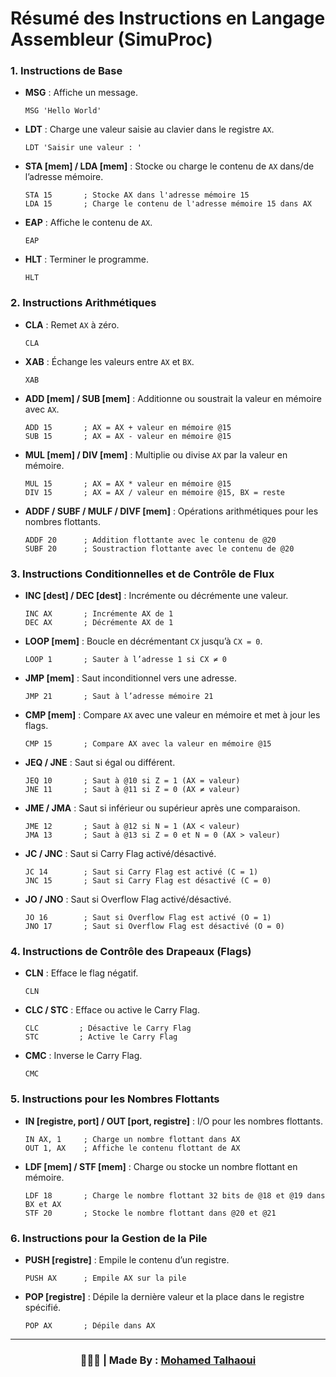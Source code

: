 # Résumé des Instructions en Langage Assembleur (SimuProc)


### 1. **Instructions de Base**
   - **MSG** : Affiche un message.
     ```assembly
     MSG 'Hello World'
     ```
   - **LDT** : Charge une valeur saisie au clavier dans le registre `AX`.
     ```assembly
     LDT 'Saisir une valeur : '
     ```
   - **STA [mem] / LDA [mem]** : Stocke ou charge le contenu de `AX` dans/de l’adresse mémoire.
     ```assembly
     STA 15       ; Stocke AX dans l'adresse mémoire 15
     LDA 15       ; Charge le contenu de l'adresse mémoire 15 dans AX
     ```
   - **EAP** : Affiche le contenu de `AX`.
     ```assembly
     EAP
     ```
   - **HLT** : Terminer le programme.
     ```assembly
     HLT
     ```

### 2. **Instructions Arithmétiques**
   - **CLA** : Remet `AX` à zéro.
     ```assembly
     CLA
     ```
   - **XAB** : Échange les valeurs entre `AX` et `BX`.
     ```assembly
     XAB
     ```
   - **ADD [mem] / SUB [mem]** : Additionne ou soustrait la valeur en mémoire avec `AX`.
     ```assembly
     ADD 15       ; AX = AX + valeur en mémoire @15
     SUB 15       ; AX = AX - valeur en mémoire @15
     ```
   - **MUL [mem] / DIV [mem]** : Multiplie ou divise `AX` par la valeur en mémoire.
     ```assembly
     MUL 15       ; AX = AX * valeur en mémoire @15
     DIV 15       ; AX = AX / valeur en mémoire @15, BX = reste
     ```
   - **ADDF / SUBF / MULF / DIVF [mem]** : Opérations arithmétiques pour les nombres flottants.
     ```assembly
     ADDF 20      ; Addition flottante avec le contenu de @20
     SUBF 20      ; Soustraction flottante avec le contenu de @20
     ```

### 3. **Instructions Conditionnelles et de Contrôle de Flux**
   - **INC [dest] / DEC [dest]** : Incrémente ou décrémente une valeur.
     ```assembly
     INC AX       ; Incrémente AX de 1
     DEC AX       ; Décrémente AX de 1
     ```
   - **LOOP [mem]** : Boucle en décrémentant `CX` jusqu’à `CX = 0`.
     ```assembly
     LOOP 1       ; Sauter à l’adresse 1 si CX ≠ 0
     ```
   - **JMP [mem]** : Saut inconditionnel vers une adresse.
     ```assembly
     JMP 21       ; Saut à l’adresse mémoire 21
     ```
   - **CMP [mem]** : Compare `AX` avec une valeur en mémoire et met à jour les flags.
     ```assembly
     CMP 15       ; Compare AX avec la valeur en mémoire @15
     ```
   - **JEQ / JNE** : Saut si égal ou différent.
     ```assembly
     JEQ 10       ; Saut à @10 si Z = 1 (AX = valeur)
     JNE 11       ; Saut à @11 si Z = 0 (AX ≠ valeur)
     ```
   - **JME / JMA** : Saut si inférieur ou supérieur après une comparaison.
     ```assembly
     JME 12       ; Saut à @12 si N = 1 (AX < valeur)
     JMA 13       ; Saut à @13 si Z = 0 et N = 0 (AX > valeur)
     ```
   - **JC / JNC** : Saut si Carry Flag activé/désactivé.
     ```assembly
     JC 14        ; Saut si Carry Flag est activé (C = 1)
     JNC 15       ; Saut si Carry Flag est désactivé (C = 0)
     ```
   - **JO / JNO** : Saut si Overflow Flag activé/désactivé.
     ```assembly
     JO 16        ; Saut si Overflow Flag est activé (O = 1)
     JNO 17       ; Saut si Overflow Flag est désactivé (O = 0)
     ```

### 4. **Instructions de Contrôle des Drapeaux (Flags)**
   - **CLN** : Efface le flag négatif.
     ```assembly
     CLN
     ```
   - **CLC / STC** : Efface ou active le Carry Flag.
     ```assembly
     CLC         ; Désactive le Carry Flag
     STC         ; Active le Carry Flag
     ```
   - **CMC** : Inverse le Carry Flag.
     ```assembly
     CMC
     ```

### 5. **Instructions pour les Nombres Flottants**
   - **IN [registre, port] / OUT [port, registre]** : I/O pour les nombres flottants.
     ```assembly
     IN AX, 1     ; Charge un nombre flottant dans AX
     OUT 1, AX    ; Affiche le contenu flottant de AX
     ```
   - **LDF [mem] / STF [mem]** : Charge ou stocke un nombre flottant en mémoire.
     ```assembly
     LDF 18       ; Charge le nombre flottant 32 bits de @18 et @19 dans BX et AX
     STF 20       ; Stocke le nombre flottant dans @20 et @21
     ```

### 6. **Instructions pour la Gestion de la Pile**
   - **PUSH [registre]** : Empile le contenu d’un registre.
     ```assembly
     PUSH AX      ; Empile AX sur la pile
     ```
   - **POP [registre]** : Dépile la dernière valeur et la place dans le registre spécifié.
     ```assembly
     POP AX       ; Dépile dans AX
     ```

---


<h3 align="center"> 🧑🏻‍💻 | Made By : <a href="https://github.com/mohamedtalhaouii" target="_blank">Mohamed Talhaoui</a></h3>
